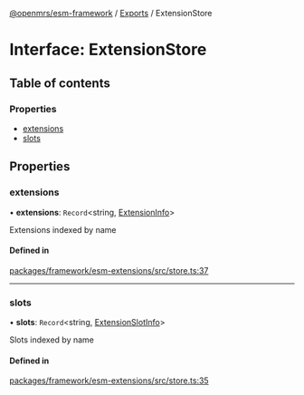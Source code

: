 [@openmrs/esm-framework](../API.md) / [Exports](../modules.md) / ExtensionStore

# Interface: ExtensionStore

## Table of contents

### Properties

- [extensions](extensionstore.md#extensions)
- [slots](extensionstore.md#slots)

## Properties

### extensions

• **extensions**: `Record`<string, [ExtensionInfo](extensioninfo.md)\>

Extensions indexed by name

#### Defined in

[packages/framework/esm-extensions/src/store.ts:37](https://github.com/openmrs/openmrs-esm-core/blob/master/packages/framework/esm-extensions/src/store.ts#L37)

___

### slots

• **slots**: `Record`<string, [ExtensionSlotInfo](extensionslotinfo.md)\>

Slots indexed by name

#### Defined in

[packages/framework/esm-extensions/src/store.ts:35](https://github.com/openmrs/openmrs-esm-core/blob/master/packages/framework/esm-extensions/src/store.ts#L35)
